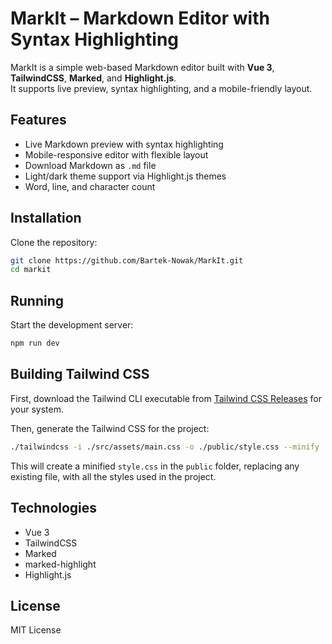 # MarkIt – Markdown Editor with Syntax Highlighting

MarkIt is a simple web-based Markdown editor built with **Vue 3**, **TailwindCSS**, **Marked**, and **Highlight.js**.  
It supports live preview, syntax highlighting, and a mobile-friendly layout.

## Features

- Live Markdown preview with syntax highlighting
- Mobile-responsive editor with flexible layout
- Download Markdown as `.md` file
- Light/dark theme support via Highlight.js themes
- Word, line, and character count

## Installation

Clone the repository:

```bash
git clone https://github.com/Bartek-Nowak/MarkIt.git
cd markit
```

## Running

Start the development server:

```bash
npm run dev
```

## Building Tailwind CSS

First, download the Tailwind CLI executable from [Tailwind CSS Releases](https://github.com/tailwindlabs/tailwindcss/releases) for your system.

Then, generate the Tailwind CSS for the project:

```bash
./tailwindcss -i ./src/assets/main.css -o ./public/style.css --minify
```

This will create a minified `style.css` in the `public` folder, replacing any existing file, with all the styles used in the project.

## Technologies

- Vue 3
- TailwindCSS
- Marked
- marked-highlight
- Highlight.js

## License

MIT License
